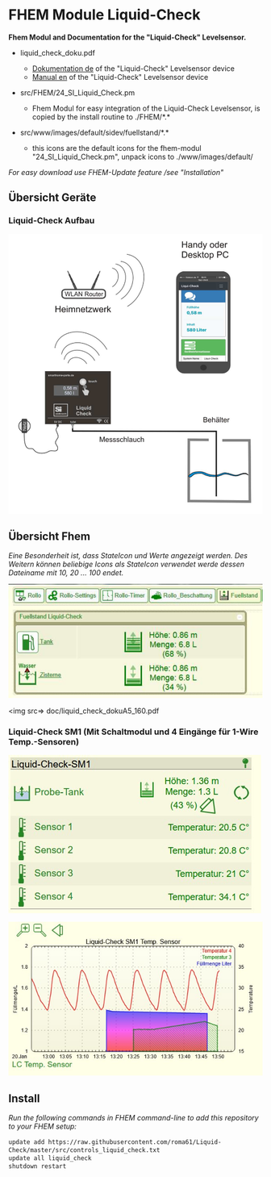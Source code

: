 # FHEM Module Liquid-Check 
**Fhem Modul and Documentation for the "Liquid-Check" Levelsensor.**

- liquid_check_doku.pdf
  - [Dokumentation de](doc/liquid_check_dokuA5_160.pdf) of the "Liquid-Check" Levelsensor device
  - [Manual en](https://github.com/Roma61/Liquid-Check/doc/liquid_check_dokuA5en.pdf) of the "Liquid-Check" Levelsensor device
  
- src/FHEM/24_SI_Liquid_Check.pm
  - Fhem Modul for easy integration of the Liquid-Check Levelsensor, is copied by the install routine to ./FHEM/\*.\* 
  
- src/www/images/default/sidev/fuellstand/\*.\*
  - this icons are the default icons for the fhem-modul "24_SI_Liquid_Check.pm", unpack icons to ./www/images/default/     
  
*For easy download use FHEM-Update feature /see "Installation"*  


## Übersicht Geräte

### Liquid-Check Aufbau
<img src="Uebersichtrouter.jpg" />

## Übersicht Fhem
*Eine Besonderheit ist, dass StateIcon und Werte angezeigt werden.
Des Weitern können beliebige Icons als StateIcon verwendet werde dessen Dateiname mit 10, 20 ... 100 endet.*

![Fhem-Ansicht](https://raw.githubusercontent.com/roma61/Liquid-Check/blob/doc/FHEM-Fuellstand.jpg)

<img src=>
doc/liquid_check_dokuA5_160.pdf

### Liquid-Check SM1 (Mit Schaltmodul und 4 Eingänge für 1-Wire Temp.-Sensoren)

![Fhem-Ansicht](https://raw.githubusercontent.com/roma61/Liquid-Check/doc/Fhem-LCSM1-Device.jpg)

![Fhem-Ansicht](https://raw.githubusercontent.com/roma61/Liquid-Check/doc/Fhem-LCSM1-SVG.jpg)

## Install
*Run the following commands in FHEM command-line to add this repository to your FHEM setup:*
```
update add https://raw.githubusercontent.com/roma61/Liquid-Check/master/src/controls_liquid_check.txt
update all liquid_check
shutdown restart

```

